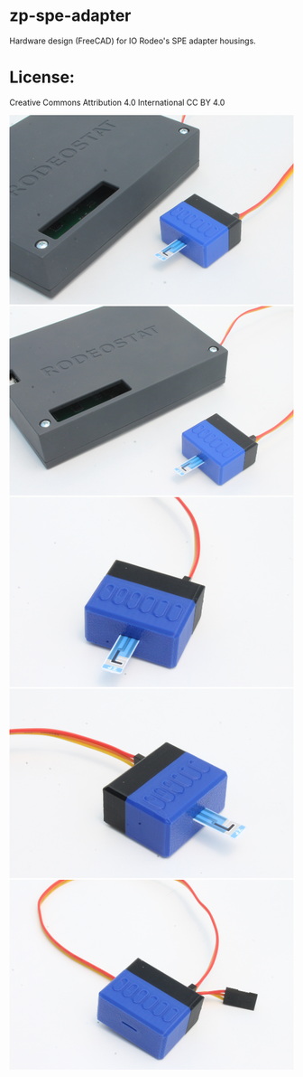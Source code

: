 # zp-spe-adapter 

Hardware design (FreeCAD) for IO Rodeo's SPE adapter housings.  

# License: 
Creative Commons Attribution 4.0 International CC BY 4.0

![screenshot](images/zp_adapter_1.png)
![screenshot](images/zp_adapter_2.png)
![screenshot](images/zp_adapter_3.png)
![screenshot](images/zp_adapter_4.png)
![screenshot](images/zp_adapter_5.png)




